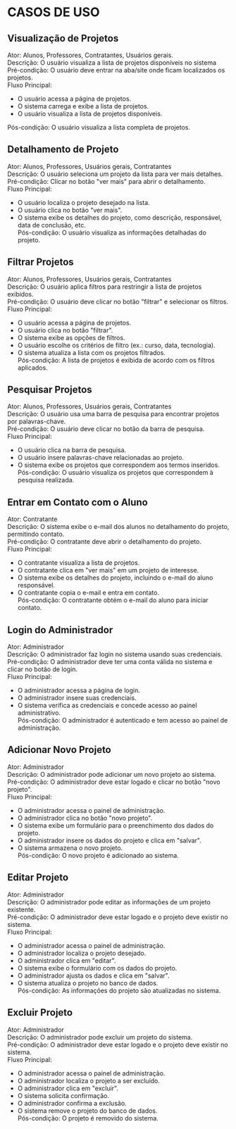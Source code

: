 # CASOS DE USO

## Visualização de Projetos
Ator: Alunos, Professores, Contratantes, Usuários gerais.<br>
Descrição: O usuário visualiza a lista de projetos disponíveis no sistema<br>
Pré-condição: O usuário deve entrar na aba/site onde ficam localizados os projetos.<br>
Fluxo Principal:
* O usuário acessa a página de projetos.
* O sistema carrega e exibe a lista de projetos.
* O usuário visualiza a lista de projetos disponíveis.<br>

Pós-condição: O usuário visualiza a lista completa de projetos.

## Detalhamento de Projeto
Ator: Alunos, Professores, Usuários gerais, Contratantes<br>
Descrição: O usuário seleciona um projeto da lista para ver mais detalhes.<br>
Pré-condição: Clicar no botão "ver mais" para abrir o detalhamento.<br>
Fluxo Principal:
* O usuário localiza o projeto desejado na lista.
* O usuário clica no botão "ver mais".
* O sistema exibe os detalhes do projeto, como descrição, responsável, data de conclusão, etc.<br>
Pós-condição: O usuário visualiza as informações detalhadas do projeto.

## Filtrar Projetos
Ator: Alunos, Professores, Usuários gerais, Contratantes<br>
Descrição: O usuário aplica filtros para restringir a lista de projetos exibidos.<br>
Pré-condição: O usuário deve clicar no botão "filtrar" e selecionar os filtros.<br>
Fluxo Principal:
* O usuário acessa a página de projetos.
* O usuário clica no botão "filtrar".
* O sistema exibe as opções de filtros.
* O usuário escolhe os critérios de filtro (ex.: curso, data, tecnologia).
* O sistema atualiza a lista com os projetos filtrados.<br>
Pós-condição: A lista de projetos é exibida de acordo com os filtros aplicados.

## Pesquisar Projetos
Ator: Alunos, Professores, Usuários gerais, Contratantes<br>
Descrição: O usuário usa uma barra de pesquisa para encontrar projetos por palavras-chave.<br>
Pré-condição: O usuário deve clicar no botão da barra de pesquisa.<br>
Fluxo Principal:
* O usuário clica na barra de pesquisa.
* O usuário insere palavras-chave relacionadas ao projeto.
* O sistema exibe os projetos que correspondem aos termos inseridos.<br>
Pós-condição: O usuário visualiza os projetos que correspondem à pesquisa realizada.

## Entrar em Contato com o Aluno
Ator: Contratante<br>
Descrição: O sistema exibe o e-mail dos alunos no detalhamento do projeto, permitindo contato.<br>
Pré-condição: O contratante deve abrir o detalhamento do projeto.<br>
Fluxo Principal:
* O contratante visualiza a lista de projetos.
* O contratante clica em "ver mais" em um projeto de interesse.
* O sistema exibe os detalhes do projeto, incluindo o e-mail do aluno responsável.
* O contratante copia o e-mail e entra em contato.<br>
Pós-condição: O contratante obtém o e-mail do aluno para iniciar contato.

## Login do Administrador
Ator: Administrador<br>
Descrição: O administrador faz login no sistema usando suas credenciais.<br>
Pré-condição: O administrador deve ter uma conta válida no sistema e clicar no botão de login.<br>
Fluxo Principal:
* O administrador acessa a página de login.
* O administrador insere suas credenciais.
* O sistema verifica as credenciais e concede acesso ao painel administrativo.<br>
Pós-condição: O administrador é autenticado e tem acesso ao painel de administração.

## Adicionar Novo Projeto
Ator: Administrador<br>
Descrição: O administrador pode adicionar um novo projeto ao sistema.<br>
Pré-condição: O administrador deve estar logado e clicar no botão "novo projeto".<br>
Fluxo Principal:
* O administrador acessa o painel de administração.
* O administrador clica no botão "novo projeto".
* O sistema exibe um formulário para o preenchimento dos dados do projeto.
* O administrador insere os dados do projeto e clica em "salvar".
* O sistema armazena o novo projeto.<br>
Pós-condição: O novo projeto é adicionado ao sistema.

## Editar Projeto
Ator: Administrador<br>
Descrição: O administrador pode editar as informações de um projeto existente.<br>
Pré-condição: O administrador deve estar logado e o projeto deve existir no sistema.<br>
Fluxo Principal:
* O administrador acessa o painel de administração.
* O administrador localiza o projeto desejado.
* O administrador clica em "editar".
* O sistema exibe o formulário com os dados do projeto.
* O administrador ajusta os dados e clica em "salvar".
* O sistema atualiza o projeto no banco de dados.<br>
Pós-condição: As informações do projeto são atualizadas no sistema.

## Excluir Projeto
Ator: Administrador<br>
Descrição: O administrador pode excluir um projeto do sistema.<br>
Pré-condição: O administrador deve estar logado e o projeto deve existir no sistema.<br>
Fluxo Principal:
* O administrador acessa o painel de administração.
* O administrador localiza o projeto a ser excluído.
* O administrador clica em "excluir".
* O sistema solicita confirmação.
* O administrador confirma a exclusão.
* O sistema remove o projeto do banco de dados.<br>
Pós-condição: O projeto é removido do sistema.
